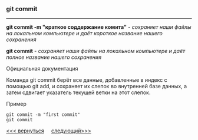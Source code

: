 ### git commit
---
**git commit -m "краткое соддержание комита"** - *сохраняет наши файлы на локальном компьютере и даёт короткое название нашего сохранения*

**git commit** - *сохраняет наши файлы на локальном компьютере и даёт полное название нашего сохранения*

Официальная документация

Команда git commit берёт все данные, добавленные в индекс с помощью git add, и сохраняет их слепок во внутренней базе данных, а затем сдвигает указатель текущей ветки на этот слепок.

Пример
```
git commit -m "first commit"
git commit
```
[<<< вернуться](./readme.md) &nbsp;&nbsp;&nbsp;&nbsp;[следующий>>>](./git%20push.md)